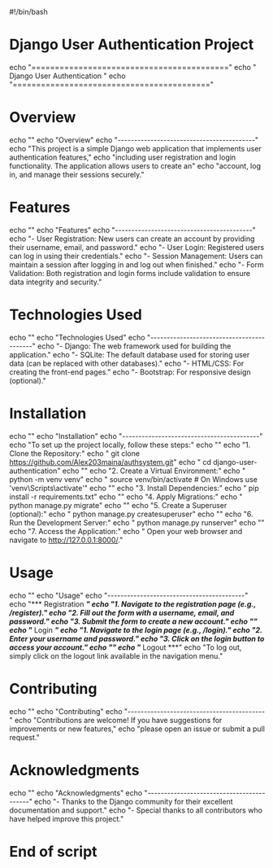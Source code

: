#!/bin/bash

# Django User Authentication Project

echo "=========================================="
echo "           Django User Authentication     "
echo "=========================================="

# Overview
echo ""
echo "Overview"
echo "------------------------------------------"
echo "This project is a simple Django web application that implements user authentication features,"
echo "including user registration and login functionality. The application allows users to create an"
echo "account, log in, and manage their sessions securely."

# Features
echo ""
echo "Features"
echo "------------------------------------------"
echo "- User Registration: New users can create an account by providing their username, email, and password."
echo "- User Login: Registered users can log in using their credentials."
echo "- Session Management: Users can maintain a session after logging in and log out when finished."
echo "- Form Validation: Both registration and login forms include validation to ensure data integrity and security."

# Technologies Used
echo ""
echo "Technologies Used"
echo "------------------------------------------"
echo "- Django: The web framework used for building the application."
echo "- SQLite: The default database used for storing user data (can be replaced with other databases)."
echo "- HTML/CSS: For creating the front-end pages."
echo "- Bootstrap: For responsive design (optional)."

# Installation
echo ""
echo "Installation"
echo "------------------------------------------"
echo "To set up the project locally, follow these steps:"
echo ""
echo "1. Clone the Repository:"
echo "   git clone https://github.com/Alex203maina/authsystem.git"
echo "   cd django-user-authentication"
echo ""
echo "2. Create a Virtual Environment:"
echo "   python -m venv venv"
echo "   source venv/bin/activate  # On Windows use 'venv\\Scripts\\activate'"
echo ""
echo "3. Install Dependencies:"
echo "   pip install -r requirements.txt"
echo ""
echo "4. Apply Migrations:"
echo "   python manage.py migrate"
echo ""
echo "5. Create a Superuser (optional):"
echo "   python manage.py createsuperuser"
echo ""
echo "6. Run the Development Server:"
echo "   python manage.py runserver"
echo ""
echo "7. Access the Application:"
echo "   Open your web browser and navigate to http://127.0.0.1:8000/."

# Usage
echo ""
echo "Usage"
echo "------------------------------------------"
echo "*** Registration ***"
echo "1. Navigate to the registration page (e.g., /register)."
echo "2. Fill out the form with a username, email, and password."
echo "3. Submit the form to create a new account."
echo ""
echo "*** Login ***"
echo "1. Navigate to the login page (e.g., /login)."
echo "2. Enter your username and password."
echo "3. Click on the login button to access your account."
echo ""
echo "*** Logout ***"
echo "To log out, simply click on the logout link available in the navigation menu."

# Contributing
echo ""
echo "Contributing"
echo "------------------------------------------"
echo "Contributions are welcome! If you have suggestions for improvements or new features,"
echo "please open an issue or submit a pull request."

# Acknowledgments
echo ""
echo "Acknowledgments"
echo "------------------------------------------"
echo "- Thanks to the Django community for their excellent documentation and support."
echo "- Special thanks to all contributors who have helped improve this project."

# End of script